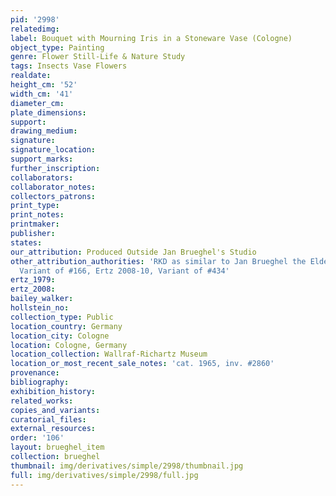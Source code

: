 ```yaml
---
pid: '2998'
relatedimg: 
label: Bouquet with Mourning Iris in a Stoneware Vase (Cologne)
object_type: Painting
genre: Flower Still-Life & Nature Study
tags: Insects Vase Flowers
realdate: 
height_cm: '52'
width_cm: '41'
diameter_cm: 
plate_dimensions: 
support: 
drawing_medium: 
signature: 
signature_location: 
support_marks: 
further_inscription: 
collaborators: 
collaborator_notes: 
collectors_patrons: 
print_type: 
print_notes: 
printmaker: 
publisher: 
states: 
our_attribution: Produced Outside Jan Brueghel's Studio
other_attribution_authorities: 'RKD as similar to Jan Brueghel the Elder, Ertz 1979,
  Variant of #166, Ertz 2008-10, Variant of #434'
ertz_1979: 
ertz_2008: 
bailey_walker: 
hollstein_no: 
collection_type: Public
location_country: Germany
location_city: Cologne
location: Cologne, Germany
location_collection: Wallraf-Richartz Museum
location_or_most_recent_sale_notes: 'cat. 1965, inv. #2860'
provenance: 
bibliography: 
exhibition_history: 
related_works: 
copies_and_variants: 
curatorial_files: 
external_resources: 
order: '106'
layout: brueghel_item
collection: brueghel
thumbnail: img/derivatives/simple/2998/thumbnail.jpg
full: img/derivatives/simple/2998/full.jpg
---
```


